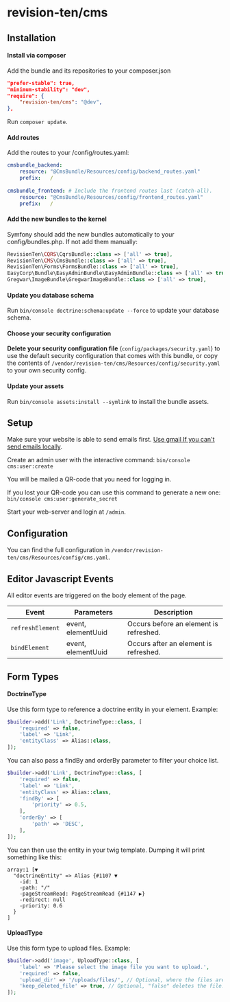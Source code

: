 # revision-ten/cms

## Installation

#### Install via composer

Add the bundle and its repositories to your composer.json
```JSON
"prefer-stable": true,
"minimum-stability": "dev",
"require": {
    "revision-ten/cms": "@dev",
},
```

Run `composer update`.

#### Add routes

Add the routes to your /config/routes.yaml:
```YAML
cmsbundle_backend:
    resource: "@CmsBundle/Resources/config/backend_routes.yaml"
    prefix:   /
    
cmsbundle_frontend: # Include the frontend routes last (catch-all).
    resource: "@CmsBundle/Resources/config/frontend_routes.yaml"
    prefix:   /

```

#### Add the new bundles to the kernel

Symfony should add the new bundles automatically to your config/bundles.php.
If not add them manually:
```PHP
RevisionTen\CQRS\CqrsBundle::class => ['all' => true],
RevisionTen\CMS\CmsBundle::class => ['all' => true],
RevisionTen\Forms\FormsBundle::class => ['all' => true],
EasyCorp\Bundle\EasyAdminBundle\EasyAdminBundle::class => ['all' => true],
Gregwar\ImageBundle\GregwarImageBundle::class => ['all' => true],
```

#### Update you database schema

Run `bin/console doctrine:schema:update --force` to update your database schema.

#### Choose your security configuration

**Delete your security configuration file** (`config/packages/security.yaml`) to use the default security configuration that comes with this bundle, or copy the contents of `/vendor/revision-ten/cms/Resources/config/security.yaml` to your own security config.

#### Update your assets

Run `bin/console assets:install --symlink` to install the bundle assets.

## Setup

Make sure your website is able to send emails first. [Use gmail If you can't send emails locally](https://symfony.com/doc/current/email.html#using-gmail-to-send-emails).

Create an admin user with the interactive command: `bin/console cms:user:create`

You will be mailed a QR-code that you need for logging in.

If you lost your QR-code you can use this command to generate a new one: `bin/console cms:user:generate_secret`

Start your web-server and login at `/admin`.

## Configuration

You can find the full configuration in `/vendor/revision-ten/cms/Resources/config/cms.yaml`.

## Editor Javascript Events

All editor events are triggered on the body element of the page.

| Event | Parameters | Description |
|---|---|---|
| `refreshElement` | event, elementUuid | Occurs before an element is refreshed. |
| `bindElement` | event, elementUuid | Occurs after an element is refreshed. |


## Form Types

#### DoctrineType

Use this form type to reference a doctrine entity in your element. Example:

```PHP
$builder->add('Link', DoctrineType::class, [
    'required' => false,
    'label' => 'Link',
    'entityClass' => Alias::class,
]);
```

You can also pass a findBy and orderBy parameter to filter your choice list.

```PHP
$builder->add('Link', DoctrineType::class, [
    'required' => false,
    'label' => 'Link',
    'entityClass' => Alias::class,
    'findBy' => [
        'priority' => 0.5,
    ],
    'orderBy' => [
        'path' => 'DESC',
    ],
]);
```

You can then use the entity in your twig template. Dumping it will print something like this:

```
array:1 [▼
  "doctrineEntity" => Alias {#1107 ▼
    -id: 1
    -path: "/"
    -pageStreamRead: PageStreamRead {#1147 ▶}
    -redirect: null
    -priority: 0.6
  }
]
```

#### UploadType

Use this form type to upload files. Example:

```PHP
$builder->add('image', UploadType::class, [
    'label' => 'Please select the image file you want to upload.',
    'required' => false,
    'upload_dir' => '/uploads/files/', // Optional, where the files are stored in the public folder.
    'keep_deleted_file' => true, // Optional, "false" deletes the file.
]);
```
